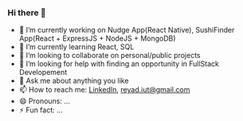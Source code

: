 ### Hi there 👋
- 🔭 I’m currently working on Nudge App(React Native), SushiFinder App(React + ExpressJS + NodeJS + MongoDB)
- 🌱 I’m currently learning React, SQL
- 👯 I’m looking to collaborate on personal/public projects
- 🤔 I’m looking for help with finding an opportunity in FullStack Developement
- 💬 Ask me about anything you like
- 📫 How to reach me: [LinkedIn](https://www.linkedin.com/in/reyadmahmud/), [reyad.iut@gmail.com](reyad.iut@gmail.com)
- 😄 Pronouns: ...
- ⚡ Fun fact: ...
